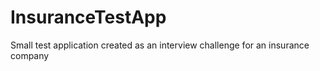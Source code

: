 # InsuranceTestApp
Small test application created as an interview challenge for an insurance company
